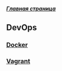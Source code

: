##### [Главная страница](../index.md)
## DevOps
### [Docker](./Docker.md)
### [Vagrant](./vagrant.md)
